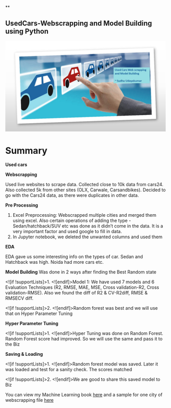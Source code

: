 **

## UsedCars-Webscrapping and Model Building using Python

![enter image description here](https://github.com/SudhaUdayakumar/Machine-Learning-Projects/blob/main/UsedCars/usedcars.jpg?raw=true)



# Summary

**Used cars**

**Webscrapping**

Used live websites to scrape data. Collected close to 10k data from cars24. Also collected 5k from other sites (OLX, Carwale, Carsandbikes). Decided to go with the Cars24 data, as there were duplicates in other data.

**Pre Processing**

1.  Excel Preprocessing: Webscrapped multiple cities and merged them using excel. Also certain operations of adding the type -Sedan/hatchback/SUV etc was done as it didn’t come in the data. It is a very important factor and used google to fill in data.
2.  In Jupyter notebook, we deleted the unwanted columns and used them

**EDA**

EDA gave us some interesting info on the types of car. Sedan and Hatchback was high. Noida had more cars etc.

**Model Building** Was done in 2 ways after finding the Best Random state

<![if !supportLists]>1. <![endif]>Model 1: We have used 7 models and 6 Evaluation Techniques (R2, RMSE, MAE, MSE, Cross validation-R2, Cross validation-RMSE). Also we found the diff of R2 & CV-R2diff, RMSE & RMSECV diff. 

<![if !supportLists]>2. <![endif]>Random forest was best and we will use that on Hyper Parameter Tuning

**Hyper Parameter Tuning**

<![if !supportLists]>1. <![endif]>Hyper Tuning was done on Random Forest. Random Forest score had improved. So we will use the same and pass it to the Biz

**Saving & Loading**

<![if !supportLists]>1. <![endif]>Random forest model was saved. Later it was loaded and test for a sanity check. The scores matched

<![if !supportLists]>2. <![endif]>We are good to share this saved model to Biz

You can view my Machine Learning book [here](https://github.com/SudhaUdayakumar/Machine-Learning-Projects/blob/main/UsedCars/Used%20Cars%20.ipynb) and a sample for one city of webscrapping file [here](https://github.com/SudhaUdayakumar/Machine-Learning-Projects/blob/main/UsedCars/Used%20Cars24_Bengaluru.ipynb)
